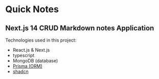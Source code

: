 # Quick Notes
## Next.js 14 CRUD Markdown notes Application

Technologies used in this project:
* React.js & Next.js
* typescript
* MongoDB (database)
* [Prisma (ORM)](https://www.prisma.io/)
* [shadcn](https://ui.shadcn.com/)

